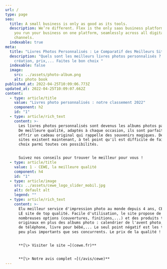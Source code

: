 ```yaml
---
url: /
type: page
seo:
  title: A small business is only as good as its tools.
  description: We’re different. Flex is the only saas business platform that lets
    you run your business on one platform, seamlessly across all digital
    channels.
  indexable: true
meta:
  title: "Livres Photos Personnalisés : Le Comparatif des Meilleurs Sites en Ligne"
  description: "Quels sont les meilleurs livres photos personnalisés ? Facilité de
    création, prix,... Faites le bon choix "
  indexable: false
  image:
    src: ../assets/photo-album.png
    alt: photo book
published_at: 2022-04-25T10:09:06.773Z
updated_at: 2022-04-25T10:09:07.662Z
content:
  - type: article/title
    value: "Livres photo personnalisés : notre classement 2022"
    component: h2
    id: "1"
  - type: article/rich_text
    content: >-
      Les livres photos personnalisés sont devenus les albums photos parfaits.
      De meilleure qualité, adaptés à chaque occasion, ils sont parfaits pour
      offrir un cadeau original qui rappelle des souvenirs magiques. De nombreux
      sites existent maintenant, à tel point qu'il est difficile de faire un
      choix parmi toutes ces possibilités. 


      Suivez nos conseils pour trouver le meilleur pour vous !
  - type: article/title
    value: 1 - CEWE, la meilleure qualité
    component: h4
    id: "1"
  - type: article/image
    src: ../assets/cewe_logo_slider_mobil.jpg
    alt: default alt
    legend: ""
  - type: article/rich_text
    content: >-
      Elu meilleur service d'impression photo au monde depuis 4 ans, CEWE c'est
      LE site de top qualité. Facile d'utilisation, le site propose de
      nombreuses options (couvertures, finitions,...) et des produits très
      originaux en plus des albums photo : calendrier de l'avent photo, coques
      de téléphone, livre pour bébé,... Le seul point négatif est les tarifs, un
      peu plus importants que ses concurrents. Le prix de la qualité !


      **[\> Visiter le site →](cewe.fr)**


      **[\> Notre avis complet →](/avis/cewe)**
---
```

